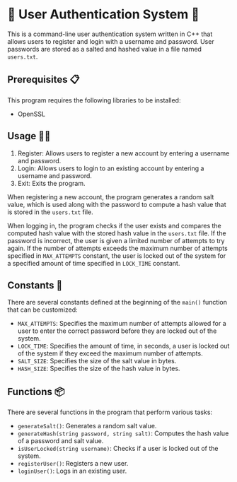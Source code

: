 # 🔐 User Authentication System 🚀

This is a command-line user authentication system written in C++ that allows users to register and login with a username and password. User passwords are stored as a salted and hashed value in a file named `users.txt`. 

## Prerequisites 📋

This program requires the following libraries to be installed:

- OpenSSL

## Usage 🧑‍💻

1. Register: Allows users to register a new account by entering a username and password.
2. Login: Allows users to login to an existing account by entering a username and password.
3. Exit: Exits the program.

When registering a new account, the program generates a random salt value, which is used along with the password to compute a hash value that is stored in the `users.txt` file.

When logging in, the program checks if the user exists and compares the computed hash value with the stored hash value in the `users.txt` file. If the password is incorrect, the user is given a limited number of attempts to try again. If the number of attempts exceeds the maximum number of attempts specified in `MAX_ATTEMPTS` constant, the user is locked out of the system for a specified amount of time specified in `LOCK_TIME` constant.

## Constants 📝

There are several constants defined at the beginning of the `main()` function that can be customized:

- `MAX_ATTEMPTS`: Specifies the maximum number of attempts allowed for a user to enter the correct password before they are locked out of the system.
- `LOCK_TIME`: Specifies the amount of time, in seconds, a user is locked out of the system if they exceed the maximum number of attempts.
- `SALT_SIZE`: Specifies the size of the salt value in bytes.
- `HASH_SIZE`: Specifies the size of the hash value in bytes.

## Functions 📦

There are several functions in the program that perform various tasks:

- `generateSalt()`: Generates a random salt value.
- `generateHash(string password, string salt)`: Computes the hash value of a password and salt value.
- `isUserLocked(string username)`: Checks if a user is locked out of the system.
- `registerUser()`: Registers a new user.
- `loginUser()`: Logs in an existing user.
